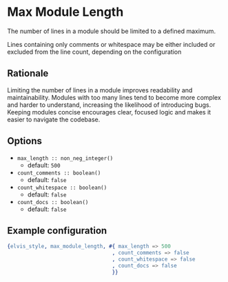 # Max Module Length

The number of lines in a module should be limited to a defined maximum.

Lines containing only comments or whitespace may be either included or excluded from the line
count, depending on the configuration

## Rationale

Limiting the number of lines in a module improves readability and maintainability.
Modules with too many lines tend to become more complex and harder to understand,
increasing the likelihood of introducing bugs. Keeping modules concise encourages clear,
focused logic and makes it easier to navigate the codebase.

## Options

- `max_length :: non_neg_integer()`
  - default: `500`
- `count_comments :: boolean()`
  - default: `false`
- `count_whitespace :: boolean()`
  - default: `false`
- `count_docs :: boolean()`
  - default: `false`

## Example configuration

```erlang
{elvis_style, max_module_length, #{ max_length => 500
                                  , count_comments => false
                                  , count_whitespace => false
                                  , count_docs => false
                                  }}
```
